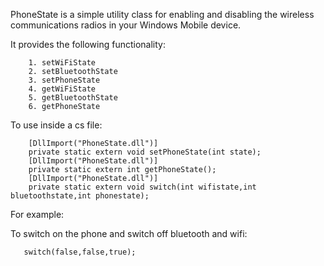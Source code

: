 PhoneState is a simple utility class for enabling and disabling the wireless communications radios in your Windows Mobile device.

It provides the following functionality:

        1. setWiFiState
        2. setBluetoothState
        3. setPhoneState
        4. getWiFiState
        5. getBluetoothState
        6. getPhoneState

To use inside a cs file:

        [DllImport("PhoneState.dll")]
        private static extern void setPhoneState(int state);
        [DllImport("PhoneState.dll")]
        private static extern int getPhoneState();
        [DllImport("PhoneState.dll")]
        private static extern void switch(int wifistate,int bluetoothstate,int phonestate);
        
For example:

To switch on the phone and switch off bluetooth and wifi:

       switch(false,false,true);

